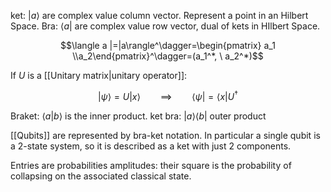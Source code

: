 ket: $|a\rangle$ are complex value column vector. Represent a point in an Hilbert Space.
Bra: $\langle a |$ are complex value row vector, dual of kets in HIlbert Space.


$$\langle a |=|a\rangle^\dagger=\begin{pmatrix} a_1 \\a_2\end{pmatrix}^\dagger=(a_1^*, \ a_2^*)$$


If $U$ is a [[Unitary matrix|unitary operator]]: 

$$|\psi\rangle=U|x\rangle \qquad\implies \qquad \langle\psi|=\langle x |U^\dagger $$

Braket: $\langle a | b \rangle$ is the inner product.
ket bra: $|a\rangle \langle b|$ outer product

[[Qubits]] are represented by bra-ket notation. In particular a single qubit is a 2-state system, so it is described as a ket with just 2 components. 

Entries are probabilities amplitudes: their square is the probability of collapsing on the associated classical state.

